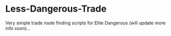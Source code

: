 # Less-Dangerous-Trade
Very simple trade route finding scripts for Elite Dangerous (will update more info soon)...